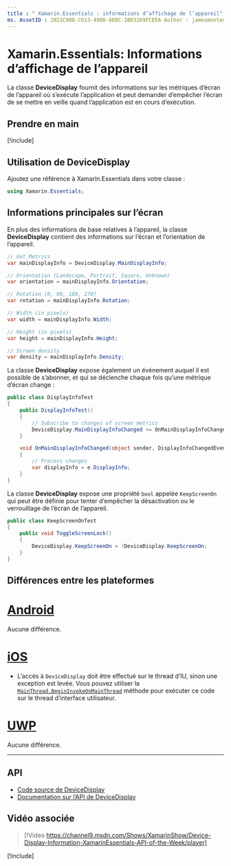 ```yaml
---
title : " Xamarin.Essentials : informations d’affichage de l’appareil" Description : "ce document décrit la classe DeviceDisplay dans Xamarin.Essentials , qui fournit des mesures d’écran pour l’appareil sur lequel l’application s’exécute."
ms. AssetID : 2821C908-C613-490D-8E8C-1BD3269FCEEA Author : jamesmontemagno ms. Custom : vidéo ms. Author : Jamont ms. Date : 11/04/2018 No-Loc : [ Xamarin.Forms , Xamarin.Essentials ]
---
```


# <a name="xamarinessentials-device-display-information"></a>Xamarin.Essentials: Informations d’affichage de l’appareil

La classe **DeviceDisplay** fournit des informations sur les métriques d’écran de l’appareil où s’exécute l’application et peut demander d’empêcher l’écran de se mettre en veille quand l’application est en cours d’exécution.

## <a name="get-started"></a>Prendre en main

[!include[](~/essentials/includes/get-started.md)]

## <a name="using-devicedisplay"></a>Utilisation de DeviceDisplay

Ajoutez une référence à Xamarin.Essentials dans votre classe :

```csharp
using Xamarin.Essentials;
```

## <a name="main-display-info"></a>Informations principales sur l’écran

En plus des informations de base relatives à l’appareil, la classe **DeviceDisplay** contient des informations sur l’écran et l’orientation de l’appareil.

```csharp
// Get Metrics
var mainDisplayInfo = DeviceDisplay.MainDisplayInfo;

// Orientation (Landscape, Portrait, Square, Unknown)
var orientation = mainDisplayInfo.Orientation;

// Rotation (0, 90, 180, 270)
var rotation = mainDisplayInfo.Rotation;

// Width (in pixels)
var width = mainDisplayInfo.Width;

// Height (in pixels)
var height = mainDisplayInfo.Height;

// Screen density
var density = mainDisplayInfo.Density;
```

La classe **DeviceDisplay** expose également un événement auquel il est possible de s’abonner, et qui se déclenche chaque fois qu’une métrique d’écran change :

```csharp
public class DisplayInfoTest
{
    public DisplayInfoTest()
    {
        // Subscribe to changes of screen metrics
        DeviceDisplay.MainDisplayInfoChanged += OnMainDisplayInfoChanged;
    }

    void OnMainDisplayInfoChanged(object sender, DisplayInfoChangedEventArgs  e)
    {
        // Process changes
        var displayInfo = e.DisplayInfo;
    }
}
```

La classe **DeviceDisplay** expose une propriété `bool` appelée `KeepScreenOn` qui peut être définie pour tenter d’empêcher la désactivation ou le verrouillage de l’écran de l’appareil.

```csharp
public class KeepScreenOnTest
{
    public void ToggleScreenLock()
    {
        DeviceDisplay.KeepScreenOn = !DeviceDisplay.KeepScreenOn;
    }
}
```

## <a name="platform-differences"></a>Différences entre les plateformes

# <a name="android"></a>[Android](#tab/android)

Aucune différence.

# <a name="ios"></a>[iOS](#tab/ios)

- L’accès à `DeviceDisplay` doit être effectué sur le thread d’IU, sinon une exception est levée. Vous pouvez utiliser la [`MainThread.BeginInvokeOnMainThread`](~/essentials/main-thread.md) méthode pour exécuter ce code sur le thread d’interface utilisateur.

# <a name="uwp"></a>[UWP](#tab/uwp)

Aucune différence.

--------------

## <a name="api"></a>API

- [Code source de DeviceDisplay](https://github.com/xamarin/Essentials/tree/master/Xamarin.Essentials/DeviceDisplay)
- [Documentation sur l’API de DeviceDisplay](xref:Xamarin.Essentials.DeviceDisplay)

## <a name="related-video"></a>Vidéo associée

> [!Video https://channel9.msdn.com/Shows/XamarinShow/Device-Display-Information-XamarinEssentials-API-of-the-Week/player]

[!include[](~/essentials/includes/xamarin-show-essentials.md)]

